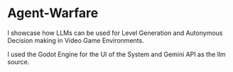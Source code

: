 # Agent-Warfare
I showcase how LLMs can be used for Level Generation and Autonymous Decision making in Video Game Environments.

I used the Godot Engine for the UI of the System and Gemini API as the llm source.
